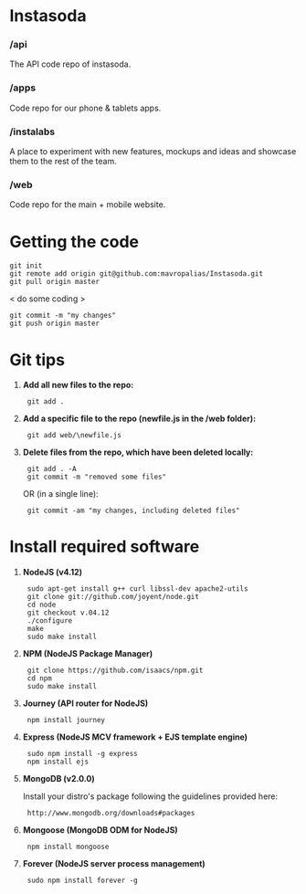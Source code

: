 Instasoda
=========

### /api
The API code repo of instasoda.

### /apps
Code repo for our phone & tablets apps.

### /instalabs
A place to experiment with new features, mockups and ideas and showcase them to the rest of the team.

### /web
Code repo for the main + mobile website.


Getting the code
================

	git init
	git remote add origin git@github.com:mavropalias/Instasoda.git
	git pull origin master

< do some coding >

	git commit -m "my changes"
	git push origin master


Git tips
========

1. **Add all new files to the repo:**
	
		git add .

2. **Add a specific file to the repo (newfile.js in the /web folder):**
	
		git add web/\newfile.js
	
3. **Delete files from the repo, which have been deleted locally:**
	
		git add . -A 
		git commit -m "removed some files"
	
	OR (in a single line):
	
		git commit -am "my changes, including deleted files"
		
		
Install required software
=========================

1. **NodeJS (v4.12)**

		sudo apt-get install g++ curl libssl-dev apache2-utils
		git clone git://github.com/joyent/node.git
		cd node
		git checkout v.04.12
		./configure
		make
		sudo make install
	
2. **NPM (NodeJS Package Manager)**

		git clone https://github.com/isaacs/npm.git
		cd npm
		sudo make install

3. **Journey (API router for NodeJS)**

		npm install journey
		
4. **Express (NodeJS MCV framework + EJS template engine)**

		sudo npm install -g express
		npm install ejs
	
5. **MongoDB (v2.0.0)**

	Install your distro's package following the guidelines provided here:
	
		http://www.mongodb.org/downloads#packages

6. **Mongoose (MongoDB ODM for NodeJS)**

		npm install mongoose
		
7. **Forever (NodeJS server process management)**

		sudo npm install forever -g
	
	
	
	
	